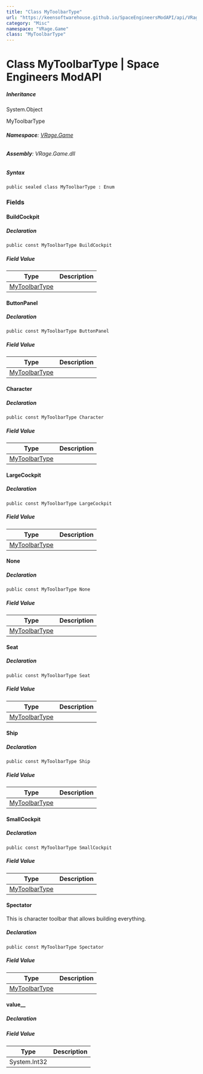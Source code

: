 ```yaml
---
title: "Class MyToolbarType"
url: "https://keensoftwarehouse.github.io/SpaceEngineersModAPI/api/VRage.Game.MyToolbarType.html"
category: "Misc"
namespace: "VRage.Game"
class: "MyToolbarType"
---
```


# Class MyToolbarType | Space Engineers ModAPI

##### Inheritance

System.Object

MyToolbarType

###### **Namespace**: [VRage.Game](https://keensoftwarehouse.github.io/SpaceEngineersModAPI/api/VRage.Game.html)

###### **Assembly**: VRage.Game.dll

##### Syntax

```
public sealed class MyToolbarType : Enum
```

### Fields

#### BuildCockpit

##### Declaration

```
public const MyToolbarType BuildCockpit
```

##### Field Value

| Type | Description |
| --- | --- |
| [MyToolbarType](https://keensoftwarehouse.github.io/SpaceEngineersModAPI/api/VRage.Game.MyToolbarType.html) |     |

#### ButtonPanel

##### Declaration

```
public const MyToolbarType ButtonPanel
```

##### Field Value

| Type | Description |
| --- | --- |
| [MyToolbarType](https://keensoftwarehouse.github.io/SpaceEngineersModAPI/api/VRage.Game.MyToolbarType.html) |     |

#### Character

##### Declaration

```
public const MyToolbarType Character
```

##### Field Value

| Type | Description |
| --- | --- |
| [MyToolbarType](https://keensoftwarehouse.github.io/SpaceEngineersModAPI/api/VRage.Game.MyToolbarType.html) |     |

#### LargeCockpit

##### Declaration

```
public const MyToolbarType LargeCockpit
```

##### Field Value

| Type | Description |
| --- | --- |
| [MyToolbarType](https://keensoftwarehouse.github.io/SpaceEngineersModAPI/api/VRage.Game.MyToolbarType.html) |     |

#### None

##### Declaration

```
public const MyToolbarType None
```

##### Field Value

| Type | Description |
| --- | --- |
| [MyToolbarType](https://keensoftwarehouse.github.io/SpaceEngineersModAPI/api/VRage.Game.MyToolbarType.html) |     |

#### Seat

##### Declaration

```
public const MyToolbarType Seat
```

##### Field Value

| Type | Description |
| --- | --- |
| [MyToolbarType](https://keensoftwarehouse.github.io/SpaceEngineersModAPI/api/VRage.Game.MyToolbarType.html) |     |

#### Ship

##### Declaration

```
public const MyToolbarType Ship
```

##### Field Value

| Type | Description |
| --- | --- |
| [MyToolbarType](https://keensoftwarehouse.github.io/SpaceEngineersModAPI/api/VRage.Game.MyToolbarType.html) |     |

#### SmallCockpit

##### Declaration

```
public const MyToolbarType SmallCockpit
```

##### Field Value

| Type | Description |
| --- | --- |
| [MyToolbarType](https://keensoftwarehouse.github.io/SpaceEngineersModAPI/api/VRage.Game.MyToolbarType.html) |     |

#### Spectator

This is character toolbar that allows building everything.

##### Declaration

```
public const MyToolbarType Spectator
```

##### Field Value

| Type | Description |
| --- | --- |
| [MyToolbarType](https://keensoftwarehouse.github.io/SpaceEngineersModAPI/api/VRage.Game.MyToolbarType.html) |     |

#### value\_\_

##### Declaration

##### Field Value

| Type | Description |
| --- | --- |
| System.Int32 |     |